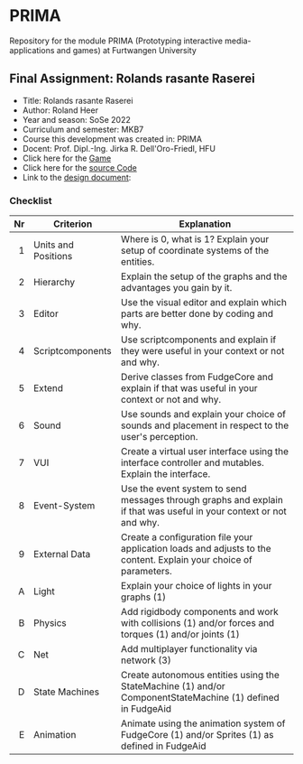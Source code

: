 # PRIMA

Repository for the module PRIMA (Prototyping interactive media-applications and games) at Furtwangen University

## Final Assignment: Rolands rasante Raserei

- Title: Rolands rasante Raserei
- Author: Roland Heer
- Year and season: SoSe 2022
- Curriculum and semester: MKB7
- Course this development was created in: PRIMA
- Docent: Prof. Dipl.-Ing. Jirka R. Dell'Oro-Friedl, HFU
- Click here for the [Game](https://rolandheer.github.io/Prima/Endabgabe/index.html)
- Click here for the [source Code](https://github.com/RolandHeer/Prima/tree/main/Endabgabe)
- Link to the [design document](https://github.com/RolandHeer/Prima/tree/main/Endabgabe/Documentation/designDocument.pdf): 

### Checklist

|  Nr | Criterion           | Explanation                                                                                                         |
| --: | ------------------- | ------------------------------------------------------------------------------------------------------------------- |
|   1 | Units and Positions | Where is 0, what is 1? Explain your setup of coordinate systems of the entities.                                    |
|   2 | Hierarchy           | Explain the setup of the graphs and the advantages you gain by it.                                                  |
|   3 | Editor              | Use the visual editor and explain which parts are better done by coding and why.                                    |
|   4 | Scriptcomponents    | Use scriptcomponents and explain if they were useful in your context or not and why.                                |
|   5 | Extend              | Derive classes from FudgeCore and explain if that was useful in your context or not and why.                        |
|   6 | Sound               | Use sounds and explain your choice of sounds and placement in respect to the user's perception.                     |
|   7 | VUI                 | Create a virtual user interface using the interface controller and mutables. Explain the interface.                 |
|   8 | Event-System        | Use the event system to send messages through graphs and explain if that was useful in your context or not and why. |
|   9 | External Data       | Create a configuration file your application loads and adjusts to the content. Explain your choice of parameters.   |
|   A | Light               | Explain your choice of lights in your graphs (1)                                                                    |
|   B | Physics             | Add rigidbody components and work with collisions (1) and/or forces and torques (1) and/or joints (1)               |
|   C | Net                 | Add multiplayer functionality via network (3)                                                                       |
|   D | State Machines      | Create autonomous entities using the StateMachine (1) and/or ComponentStateMachine (1) defined in FudgeAid          |
|   E | Animation           | Animate using the animation system of FudgeCore (1) and/or Sprites (1) as defined in FudgeAid                       |
